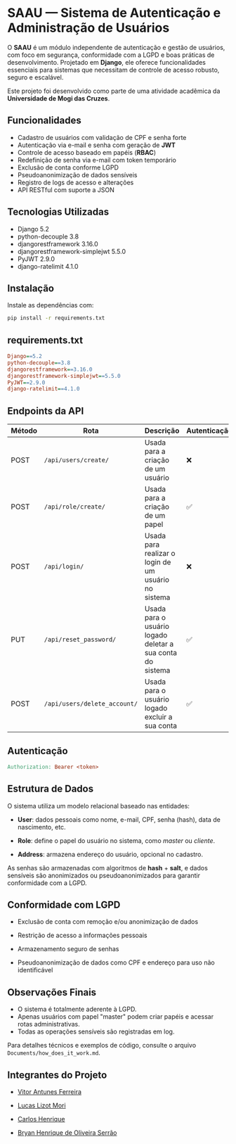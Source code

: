 # SAAU — Sistema de Autenticação e Administração de Usuários

O **SAAU** é um módulo independente de autenticação e gestão de usuários, com foco em segurança, conformidade com a LGPD e boas práticas de desenvolvimento. Projetado em **Django**, ele oferece funcionalidades essenciais para sistemas que necessitam de controle de acesso robusto, seguro e escalável.

Este projeto foi desenvolvido como parte de uma atividade acadêmica da **Universidade de Mogi das Cruzes**.

## Funcionalidades

- Cadastro de usuários com validação de CPF e senha forte  
- Autenticação via e-mail e senha com geração de **JWT**  
- Controle de acesso baseado em papéis (**RBAC**)  
- Redefinição de senha via e-mail com token temporário  
- Exclusão de conta conforme LGPD  
- Pseudoanonimização de dados sensíveis  
- Registro de logs de acesso e alterações  
- API RESTful com suporte a JSON  

## Tecnologias Utilizadas

- Django 5.2
- python-decouple 3.8
- djangorestframework 3.16.0
- djangorestframework-simplejwt 5.5.0
- PyJWT 2.9.0
- django-ratelimit 4.1.0

## Instalação

Instale as dependências com:

```bash
pip install -r requirements.txt
```

## requirements.txt

```ini
Django==5.2
python-decouple==3.8
djangorestframework==3.16.0
djangorestframework-simplejwt==5.5.0
PyJWT==2.9.0
django-ratelimit==4.1.0
```

## Endpoints da API

| Método | Rota                          | Descrição                              | Autenticação |
| ------ | ----------------------------- | -------------------------------------- | ------------ |
| POST   | `/api/users/create/`              | Usada para a criação de um usuário         | ❌|
| POST    | `/api/role/create/`              | Usada para a criação de um papel         | ✅|
| POST    | `/api/login/`              | Usada para realizar o login de um usuário no sistema         | ❌|
| PUT | `/api/reset_password/`              | Usada para o usuário logado deletar a sua conta do sistema         | ✅|
| POST    | `/api/users/delete_account/`              | Usada para o usuário logado excluir a sua conta         | ✅|

## Autenticação

```makefile
Authorization: Bearer <token>
```

## Estrutura de Dados
O sistema utiliza um modelo relacional baseado nas entidades:

- **User**: dados pessoais como nome, e-mail, CPF, senha (hash), data de nascimento, etc.

- **Role**: define o papel do usuário no sistema, como *master* ou *cliente*.

- **Address**: armazena endereço do usuário, opcional no cadastro.

As senhas são armazenadas com algoritmos de **hash** + **salt**, e dados sensíveis são anonimizados ou pseudoanonimizados para garantir conformidade com a LGPD.

## Conformidade com LGPD

- Exclusão de conta com remoção e/ou anonimização de dados

- Restrição de acesso a informações pessoais

- Armazenamento seguro de senhas

- Pseudoanonimização de dados como CPF e endereço para uso não identificável

## Observações Finais
- O sistema é totalmente aderente à LGPD.
- Apenas usuários com papel "master" podem criar papéis e acessar rotas administrativas.
- Todas as operações sensíveis são registradas em log.

Para detalhes técnicos e exemplos de código, consulte o arquivo `Documents/how_does_it_work.md`.

## Integrantes do Projeto

- [Vitor Antunes Ferreira](https://github.com/FlamingoLindo)

- [Lucas Lizot Mori](https://github.com/LLizot)

- [Carlos Henrique](https://github.com/carloosz)

- [Bryan Henrique de Oliveira Serrão](https://github.com/bryanhenriquek)